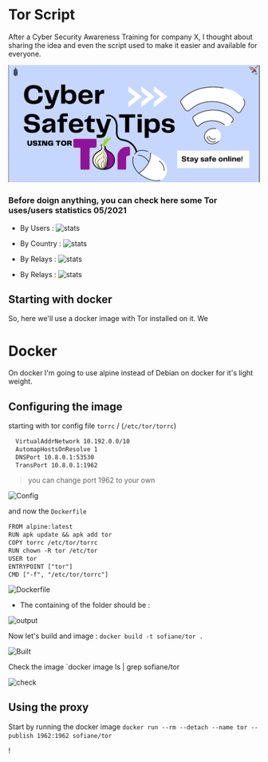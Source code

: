 # Tor Script

After a Cyber Security Awareness Training for company X, I thought about sharing the idea and even the script used to make it easier and available for everyone.

![header](static/header.png)

### Before doign anything, you can check here some Tor uses/users statistics 05/2021 


* By Users : 
![stats](https://metrics.torproject.org/userstats-relay-country.png?start=2021-03-03&end=2021-06-01&country=all&events=off)

* By Country : 
![stats](https://i.imgur.com/suySqtJ.png)

* By Relays : 
![stats](https://metrics.torproject.org/networksize.png?start=2021-03-03&end=2021-06-01)

* By Relays : 
![stats](https://metrics.torproject.org/bandwidth-flags.png?start=2021-03-03&end=2021-06-01)


## Starting with docker 

So, here we'll use a docker image with Tor installed on it. We

# Docker 

On docker I'm going to use alpine instead of Debian on docker for it's light weight.

## Configuring the image

starting with tor config file `torrc` / (`/etc/tor/torrc`)
```
  VirtualAddrNetwork 10.192.0.0/10
  AutomapHostsOnResolve 1
  DNSPort 10.8.0.1:53530
  TransPort 10.8.0.1:1962
```
> you can change port 1962 to your own

![Config](https://i.imgur.com/7rS1rnw.png)

and now the `Dockerfile`

```
FROM alpine:latest
RUN apk update && apk add tor
COPY torrc /etc/tor/torrc
RUN chown -R tor /etc/tor
USER tor
ENTRYPOINT ["tor"]
CMD ["-f", "/etc/tor/torrc"]
```
![Dockerfile](https://i.imgur.com/PbplMVn.png)

* The containing of the folder should be :

![output](https://i.imgur.com/wFmH7Sv.png)


Now let's build and image : `docker build -t sofiane/tor .`

![Built](https://i.imgur.com/LNLGq6c.png)

Check the image `docker image ls | grep sofiane/tor

![check](https://i.imgur.com/FAmPRFo.png)

## Using the proxy

Start by running the docker image `docker run --rm --detach --name tor --publish 1962:1962 sofiane/tor`

! [](https://i.imgur.com/RNdupGg.png)